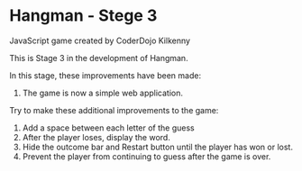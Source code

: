 # Hangman - Stege 3
JavaScript game created by CoderDojo Kilkenny

This is Stage 3 in the development of Hangman.

In this stage, these improvements have been made:

1. The game is now a simple web application.

Try to make these additional improvements to the game:

1. Add a space between each letter of the guess
2. After the player loses, display the word.
3. Hide the outcome bar and Restart button until the player has won or lost.
4. Prevent the player from continuing to guess after the game is over.

